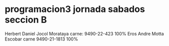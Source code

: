 # programacion3 jornada sabados seccion B
Herbert Daniel Jocol Morataya carne: 9490-22-423 100%
Eros Andre Motta Escobar carne 9490-21-1813      100%
